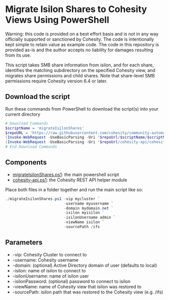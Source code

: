 # Migrate Isilon Shares to Cohesity Views Using PowerShell

Warning: this code is provided on a best effort basis and is not in any way officially supported or sanctioned by Cohesity. The code is intentionally kept simple to retain value as example code. The code in this repository is provided as-is and the author accepts no liability for damages resulting from its use.

This script takes SMB share information from isilon, and for each share, identifies the matching subdirectory on the specified Cohesity view, and migrates share permissions and child shares. Note that share-level SMB permissions require Cohesity version 6.4 or later.

## Download the script

Run these commands from PowerShell to download the script(s) into your current directory

```powershell
# Download Commands
$scriptName = 'migrateIsilonShares'
$repoURL = 'https://raw.githubusercontent.com/cohesity/community-automation-samples/main/powershell'
(Invoke-WebRequest -UseBasicParsing -Uri "$repoUrl/$scriptName/$scriptName.ps1").content | Out-File "$scriptName.ps1"; (Get-Content "$scriptName.ps1") | Set-Content "$scriptName.ps1"
(Invoke-WebRequest -UseBasicParsing -Uri "$repoUrl/cohesity-api/cohesity-api.ps1").content | Out-File cohesity-api.ps1; (Get-Content cohesity-api.ps1) | Set-Content cohesity-api.ps1
# End Download Commands
```

## Components

* [migrateIsilonShares.ps1](https://raw.githubusercontent.com/cohesity/community-automation-samples/main/powershell/migrateIsilonShares/migrateIsilonShares.ps1): the main powershell script
* [cohesity-api.ps1](https://raw.githubusercontent.com/cohesity/community-automation-samples/main/powershell/cohesity-api/cohesity-api.ps1): the Cohesity REST API helper module

Place both files in a folder together and run the main script like so:

```powershell
./migrateIsilonShares.ps1 -vip mycluster `
                          -username myusername `
                          -domain mydomain.net `
                          -isilon myisilon `
                          -isilonUsername admin `
                          -viewName isilon `
                          -sourcePath /ifs
```

## Parameters

* -vip: Cohesity Cluster to connect to
* -username: Cohesity username
* -domain: (optional) Active Directory domain of user (defaults to local)
* -isilon: name of isilon to connect to
* -isilonUsername: name of isilon user
* -isilonPassword: (optional) password to connect to isilon
* -viewName: name of Cohesity view that isilon was restored to
* -sourcePath: isilon path that was restored to the Cohesity view (e.g. /ifs)
